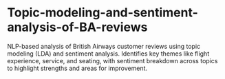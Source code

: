 # Topic-modeling-and-sentiment-analysis-of-BA-reviews
NLP-based analysis of British Airways customer reviews using topic modeling (LDA) and sentiment analysis. Identifies key themes like flight experience, service, and seating, with sentiment breakdown across topics to highlight strengths and areas for improvement.
